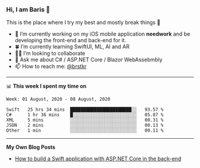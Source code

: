 ### Hi, I am Baris 👋

This is the place where I try my best and mostly break things :rofl:


- 🔭  I’m currently working on my iOS mobile application **needwork** and be developing the front-end and back-end for it.
- 🍀  I’m currently learning SwiftUI, ML, AI and AR
- ✌🏻  I’m looking to collaborate
- 💬  Ask me about C# / ASP.NET Core / Blazor WebAssebmbly
- 📫  How to reach me: [@brstkr](https://brstkr.com/contact.html)

---------

📊 **This week I spent my time on**
<!--START_SECTION:waka-->
```text
Week: 01 August, 2020 - 08 August, 2020

Swift   25 hrs 34 mins  ███████████████████████░░   93.57 % 
C#      1 hr 36 mins    █░░░░░░░░░░░░░░░░░░░░░░░░   05.87 % 
XML     5 mins          ░░░░░░░░░░░░░░░░░░░░░░░░░   00.31 % 
JSON    2 mins          ░░░░░░░░░░░░░░░░░░░░░░░░░   00.13 % 
Other   1 min           ░░░░░░░░░░░░░░░░░░░░░░░░░   00.11 %
```
<!--END_SECTION:waka-->

---------

**My Own Blog Posts**
 - [How to build a Swift application with ASP.NET Core in the back-end](https://medium.com/@brstkr3/how-to-connect-your-swift-application-to-an-asp-net-core-back-end-cc0ab9a4fba8)
